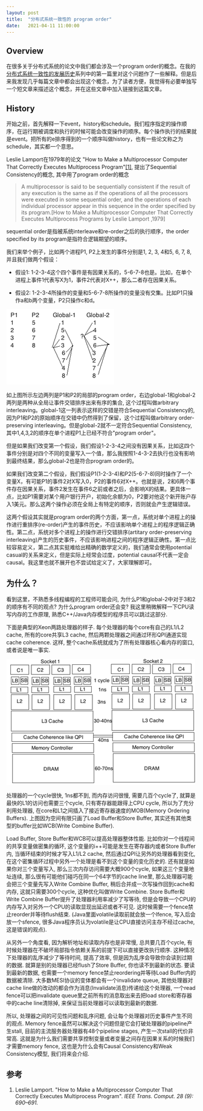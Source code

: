 ```yaml
---
layout: post
title:  "分布式系统一致性的 program order"
date:   2021-04-11 11:00:00
---
```


## Overview

在很多关于分布式系统的论文中我们都会涉及一个program order的概念。在我的[分布式系统一致性的发展历史](/history-of-distributed-systems-1)系列中的第一篇里对这个问题作了一些解释。但是后来我发现几乎每篇文章中都会出现这个概念，为了读者方便，我觉得有必要单独写一个短文章来描述这个概念，并在这些文章中加入链接到这篇文章。

## History

开始之前，首先解释一下event，history和schedule。我们程序指定的操作顺序，在运行期被调度和执行的时候可能会改变操作的顺序。每个操作执行的结果就是event。把所有的e排序得到的一个顺序叫做history，也有一些论文称之为schedule，其实都一个意思。

Leslie Lamport在1979年的论文 "How to Make a Multiprocessor Computer That Correctly Executes Multiprocess Program"[[1]](#参考), 提出了Sequential Consistency的概念, 其中用了program order的概念

>    A multiprocessor is said to be sequentially consistent if the result of any execution is the same as if the operations of all the processors were executed in some sequential order, and the operations of each individual processor appear in this sequence in the order specified by its program.[How to Make a Multiprocessor Computer That Correctly Executes Multiprocess Programs by Leslie Lamport ,1979]

sequential order是指被系统interleave和re-order之后的执行顺序，the order specified by its program是指符合逻辑期望的顺序。

我们来举个例子，比如两个进程P1, P2上发生的事件分别是1, 2, 3, 4和5, 6, 7, 8, 并且我们做两个假设：

* 假设1: 1-2-3-4这个四个事件是有因果关系的，5-6-7-8也是。比如，在单个进程上事件1代表写X为1，事件2代表对X++，那么二者存在因果关系。

* 假设2: 1-2-3-4所操作的变量和5-6-7-8所操作的变量没有交集。比如P1只操作a和b两个变量，P2只操作c和d。

<img src="../images/2015-11-23/sc3.png" max-height="500px">

如上图所示左边两列是P1和P2的局部的program order，右边global-1和global-2两列是两种从全局让事件交错排序出来有序的集合, 这个过程叫做arbitrary interleaving。global-1这一列表示这样的交错是符合Sequential Consistency的, 因为P1和P2的原始顺序在交错中仍然得到了保留，这个过程叫做arbitrary order-preserving interleaving。但是global-2就不一定符合Sequential Consistency, 其中1,4,3,2的顺序在单个进程P1上已经不符合"program order"。

但是如果我们改变第一个假设，我们假设1-2-3-4之间没有因果关系，比如这四个事件分别是对四个不同的变量写入一个值，那么我按照1-4-3-2去执行也没有影响到最终结果，那么global-2也是符合program order的。

如果我们改变第二个假设，我们假设P1(1-2-3-4)和P2(5-6-7-8)同时操作了一个变量X，有可能P1的事件2对X写入0，P2的事件6对X++。也就是说，2和6两个事件存在因果关系，事件2发生在事件6之前或者之后，会影响X的结果。更具体一点，比如P1需要对某个用户银行开户，初始化余额为0，P2要对他这个新开账户存入1美元。那么这两个操作必须在全局上有特定的顺序，否则就会产生逻辑错误。

这两个假设其实就是program order的两个方面，第一点，系统对单个进程上的操作进行重排序(re-order)产生的事件历史，不应该影响单个进程上的程序逻辑正确性。第二点，系统对多个进程上的操作进行交错排序(artitary order-preserving interleaving)产生的历史事件，不应该影响进程之间的程序逻辑正确性。第一点比较容易定义，第二点其实挺难给出精确的数学定义的，我们通常会使用potential casual的关系来定义，但是实际上经常会过度，potential causal不代表一定会causal。我这里也就不展开也不尝试给定义了，大家理解即可。

## 为什么？

看到这里，不熟悉多线程编程的工程师可能会问, 为什么P1和global-2中对于3和2的顺序有不同的观点? 为什么program order还会变? 我这里稍微解释一下CPU读写内存的工作原理, 熟悉C++/Java内存模型的程序员可以跳过这部分.

下面是典型的Xeon两路处理器的样子. 每个处理器的每个core有自己的L1/L2 cache, 所有的core共享L3 cache, 然后两颗处理器之间通过环形QPI通道实现cache coherence. 这样, 整个cache系统就成为了所有处理器核心看内存的窗口, 或者说是唯一事实.

<img src="../images/2015-11-23/sc4.png" max-height="500px">

处理器的一个cycle很快, 1ns都不到, 而内存访问很慢, 需要几百个cycle了, 就算是最快的L1的访问也需要三个cycle, 只有寄存器能跟得上CPU cycle, 所以为了充分利用处理器, 在core和L1之间插入了接近寄存器速度的MOB(Memory Ordering Buffers). 上图因为空间有限只画了Load Buffer和Store Buffer, 其实还有其他类型的buffer比如WCB(Write Combine Buffer).

Load Buffer, Store Buffer和WCB可以提高处理器整体性能. 比如你对一个线程间的共享变量做密集的循环, 这个变量的i++可能是发生在寄存器内或者Store Buffer内, 当循环结束的时候才写入L1/L2 cache, 然后通过QPI让另外的处理器看到变化, 在这个密集循环过程中另外一个处理是看不到这个变量的变化历史的. 还有就是如果你对三个变量写入, 那么三次内存访问需要大概900个cycle, 如果这三个变量地址连续, 那么很有可能他们碰巧在同一个64字节的cache line里, 那么处理器可能会把三个变量先写入Write Combine Buffer, 稍后合并成一次写操作回到cache和内存, 这就只需要300个cycle, 这种优化叫做Write Combine. Store Buffer和Write Combine Buffer提升了处理器利用率减少了写等待, 但是会导致一个CPU的内存写入对另外一个CPU的读取显现出延迟或者不可见. 这时候需要一个fence禁止reorder并等待flush结束. (Java里面volatile读取前就会放一个lfence, 写入后会放一个sfence, 很多Java程序员认为volatile是让CPU直接访问主存不经过cache, 这是错误的观点).

从另外一个角度看, 因为解析地址和读取内存也是非常慢, 总共要几百个cycle, 有时候处理器在不破坏局部指令依赖关系的前提下可以直接更改执行顺序. 这种情况下处理器的乱序减少了等待时间, 提高了效率, 但是因为乱序会导致你会读到过期的数据. 就算是别的处理器已经flush了Store Buffer, 你也读不到最新的状态. 要读到最新的数据, 也需要一个memory fence禁止reordering并等待Load Buffer内的数据被清除. 大多数MESI协议的变体都会有一个invalidate queue, 其他处理器对cache line做的改动的都会作为消息(Invalidate消息)传递给这个处理器, 一个read fence可以把invalidate queue里之前所有的消息取出来去把load store和寄存器中的cache line清除掉, 来保证当前处理器可以读取到最新的数据.

所以, 处理器之间的可见性问题和乱序问题, 会让每个处理器对历史事件产生不同的观点. Memory fence虽然可以解决这个问题但是它会打破处理器的pipeline产生stall, 目前的主流服务器处理器有48个pipeline stages, 产生一次stall的代价非常高. 这就是为什么我们需要共享控制变量或者变量之间存在因果关系的时候我们才需要memory fence, 这也是为什么会有Causal Consistency和Weak Consistency模型, 我们将来会介绍.


## 参考
1. Leslie Lamport. "How to Make a Multiprocessor Computer That Correctly Executes Multiprocess Program". *IEEE Trans. Comput. 28 (9): 690–691.*

